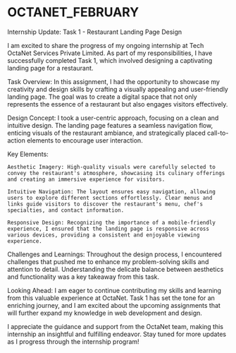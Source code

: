 # OCTANET_FEBRUARY

Internship Update: Task 1 - Restaurant Landing Page Design

I am excited to share the progress of my ongoing internship at Tech OctaNet Services Private Limited. As part of my responsibilities, I have successfully completed Task 1, which involved designing a captivating landing page for a restaurant.

Task Overview:
In this assignment, I had the opportunity to showcase my creativity and design skills by crafting a visually appealing and user-friendly landing page. The goal was to create a digital space that not only represents the essence of a restaurant but also engages visitors effectively.

Design Concept:
I took a user-centric approach, focusing on a clean and intuitive design. The landing page features a seamless navigation flow, enticing visuals of the restaurant ambiance, and strategically placed call-to-action elements to encourage user interaction.

Key Elements:

    Aesthetic Imagery: High-quality visuals were carefully selected to convey the restaurant's atmosphere, showcasing its culinary offerings and creating an immersive experience for visitors.

    Intuitive Navigation: The layout ensures easy navigation, allowing users to explore different sections effortlessly. Clear menus and links guide visitors to discover the restaurant's menu, chef's specialties, and contact information.

    Responsive Design: Recognizing the importance of a mobile-friendly experience, I ensured that the landing page is responsive across various devices, providing a consistent and enjoyable viewing experience.

Challenges and Learnings:
Throughout the design process, I encountered challenges that pushed me to enhance my problem-solving skills and attention to detail. Understanding the delicate balance between aesthetics and functionality was a key takeaway from this task.

Looking Ahead:
I am eager to continue contributing my skills and learning from this valuable experience at OctaNet. Task 1 has set the tone for an enriching journey, and I am excited about the upcoming assignments that will further expand my knowledge in web development and design.

I appreciate the guidance and support from the OctaNet team, making this internship an insightful and fulfilling endeavor. Stay tuned for more updates as I progress through the internship program!
